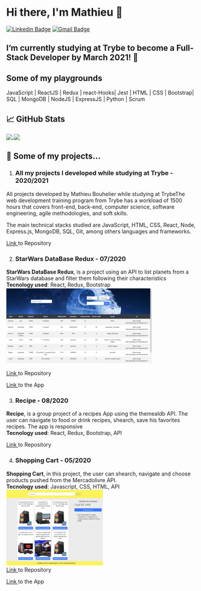 # Hi there, I'm Mathieu 👋

[![Linkedin Badge](https://img.shields.io/badge/-LinkedIn-blue?style=flat-square&logo=Linkedin&logoColor=white&link=https://www.linkedin.com/in/mathieu-bouhelier/)](https://www.linkedin.com/in/mathieu-bouhelier/)
  [![Gmail Badge](https://img.shields.io/badge/-Gmail-c14438?style=flat-square&logo=Gmail&logoColor=white&link=mailto:mathieubouhelier@gmail.com)](mailto:mathieubouhelier@gmail.com)

##  I’m currently studying at **Trybe** to become a **Full-Stack Developer** by March 2021! 🚀

## Some of my playgrounds

<p> JavaScript | ReactJS | Redux | react-Hooks| Jest | HTML | CSS | Bootstrap| SQL | MongoDB | NodeJS | ExpressJS | Python | Scrum</p>

## :chart_with_upwards_trend: GitHub Stats

<a href="https://github.com/mathieubouhelier/mathieubouhelier">
  <img align="center" src="https://github-readme-stats.vercel.app/api/top-langs/?username=mathieubouhelier&hide=shell&theme=vue-dark" style="max-width:100%;" />
</a>
<a href="https://github.com/mathieubouhelier/mathieubouhelier">
  <img align="center" src="https://github-readme-stats.vercel.app/api?username=mathieubouhelier&theme=vue-dark" style="max-width:100%;" />
</a>

## :construction_worker: Some of my projects...

1. ### All my projects I developed while studying at Trybe - 2020/2021

All projects developed by Mathieu Bouhelier while studying at TrybeThe web development training program from Trybe has a workload of 1500 hours that covers front-end, back-end, computer science, software engineering, agile methodologies, and soft skills.

The main technical stacks studied are JavaScript, HTML, CSS, React, Node, Express.js, MongoDB, SQL, Git, among others languages and frameworks.

<a href="https://github.com/mathieubouhelier/projects_trybe" alt="All Trybe projects"> Link <a/> to Repository 

2. ### StarWars DataBase Redux - 07/2020

**StarWars DataBase Redux**, is a project using an API to list planets from a StarWars database and filter them following their characteristics <br />
**Tecnology used**: React, Redux, Bootstrap <br />
<img src = "https://github.com/mathieubouhelier/mathieubouhelier.github.io/blob/master/starwarsRedux.png" alt="starwars project" height="200">
<br />

<a href="https://github.com/mathieubouhelier/projects_trybe/tree/main/projects%20Front%20End/sd-04-project-react-redux-starwars-database-filters" alt="StarWars-db-project"> Link <a/> to Repository 

<a href="https://mathieubouhelier.github.io/starwars-redux">Link <a/> to the App
  
 3. ### Recipe - 08/2020

**Recipe**, is a group project of a recipes App using the themealdb API. The user can navigate to food or drink recipes, shearch, save his favorites recipes. The app is responsive <br />
**Tecnology used**: React, Redux, Bootstrap, API <br />

<a href="https://github.com/mathieubouhelier/projects_trybe/tree/main/projects%20Front%20End/sd-04-recipes-app-8" alt="Recipe-project"> Link <a/> to Repository 

 4. ### Shopping Cart - 05/2020

**Shopping Cart**, in this project, the user can shearch, navigate and choose products pushed from the Mercadolivre API.<br />
**Tecnology used**: Javascript, CSS, HTML, API <br />
<img src = "https://github.com/mathieubouhelier/mathieubouhelier.github.io/blob/master/shoppingCart.png" alt="shoppingCart project" height="200">
<br />
<a href="https://github.com/mathieubouhelier/projects_trybe/tree/main/projects%20Front%20End/sd-04-block10-project-shopping-cart"> Link <a/> to Repository 

<a href="https://mathieubouhelier.github.io/project-shopping-cart/">Link <a/> to the App










